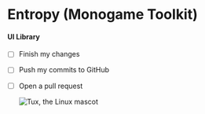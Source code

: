 # Entropy (Monogame Toolkit)
<h4>UI Library</h4>

- [ ] Finish my changes
- [ ] Push my commits to GitHub
- [ ] Open a pull request

  ![Tux, the Linux mascot](/assets/images/tux.png)
